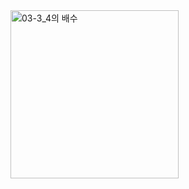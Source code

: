 <img width="269" alt="03-3_4의 배수" src="https://github.com/ysolarh/OZ_class_backend/assets/109467066/17d2789f-aa11-4462-9fb7-66e0de125b91">